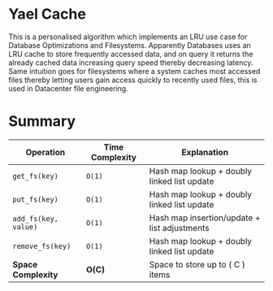 # Yael Cache

This is a personalised algorithm which implements an LRU use case for Database Optimizations and Filesystems. Apparently Databases uses an LRU cache to store frequently accessed data, and on query it returns the already cached data increasing query speed thereby decreasing latency. Same intuition goes for filesystems where a system caches most accessed files thereby letting users gain access quickly to recently used files, this is used in Datacenter file engineering.

# Summary

| Operation          | Time Complexity | Explanation                                  |
|--------------------|-----------------|----------------------------------------------|
| `get_fs(key)`         | `O(1)`          | Hash map lookup + doubly linked list update  |
| `put_fs(key)`         | `O(1)`          | Hash map lookup + doubly linked list update  |
| `add_fs(key, value)`  | `O(1)`          | Hash map insertion/update + list adjustments |
| `remove_fs(key)`      | `O(1)`          | Hash map lookup + doubly linked list update  |
| **Space Complexity** | **O(C)**         | Space to store up to \( C \) items           |
